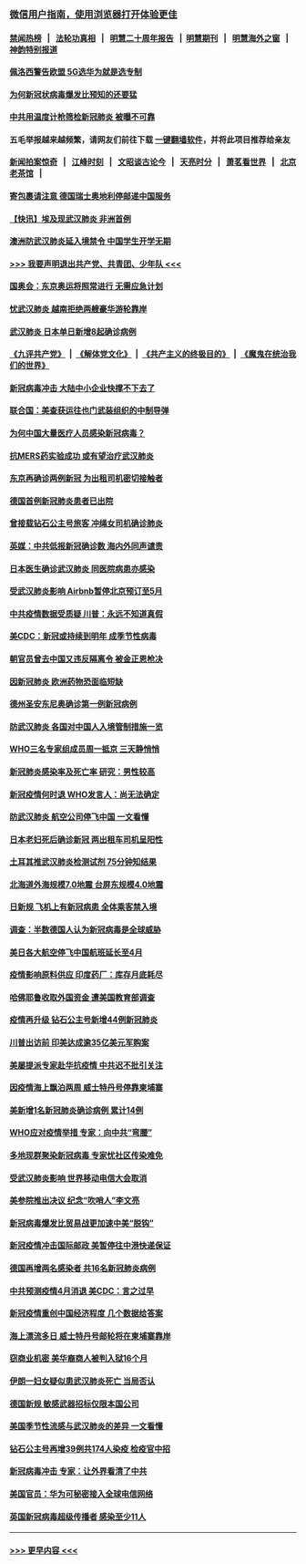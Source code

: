 ### [微信用户指南，使用浏览器打开体验更佳](https://github.com/gfw-breaker/banned-news1/blob/master/indexes/wechat-guide.md?t=0)
#### [禁闻热榜](热点新闻.md?t=0)  &nbsp;&nbsp;|&nbsp;&nbsp; [法轮功真相](https://github.com/gfw-breaker/truth/blob/master/README.md?t=0) &nbsp;&nbsp;|&nbsp;&nbsp; [明慧二十周年报告](https://github.com/gfw-breaker/mh-reports/blob/master/README.md?t=0) &nbsp;&nbsp;|&nbsp;&nbsp;[明慧期刊](https://github.com/gfw-breaker/mh-qikan) &nbsp;&nbsp;|&nbsp;&nbsp; [明慧海外之窗](https://github.com/gfw-breaker/mh-news/blob/master/README.md?t=0) &nbsp;&nbsp;|&nbsp;&nbsp; [神韵特别报道](https://github.com/gfw-breaker/mh-news/blob/master/shenyun.md?t=0)
#### [佩洛西警告欧盟 5G选华为就是选专制](../pages/nsc418/n11869898.md?t=02150633) 
#### [为何新冠状病毒爆发比预知的还要猛](../pages/nsc418/n11869828.md?t=02150633) 
#### [中共用温度计枪筛检新冠肺炎 被曝不可靠](../pages/nsc418/n11869707.md?t=02150633) 
#### 五毛举报越来越频繁，请网友们前往下载 [一键翻墙软件](https://github.com/gfw-breaker/ssr-accounts)，并将此项目推荐给亲友
#### [新闻拍案惊奇](https://github.com/gfw-breaker/banned-news1/blob/master/pages/link4.md) &nbsp;&nbsp;|&nbsp;&nbsp; [江峰时刻](https://github.com/gfw-breaker/banned-news1/blob/master/pages/link4.md) &nbsp;&nbsp;|&nbsp;&nbsp; [文昭谈古论今](https://github.com/gfw-breaker/banned-news1/blob/master/pages/link4.md) &nbsp;&nbsp;|&nbsp;&nbsp; [天亮时分](https://github.com/gfw-breaker/banned-news1/blob/master/pages/link4.md) &nbsp;&nbsp;|&nbsp;&nbsp; [萧茗看世界](https://github.com/gfw-breaker/banned-news1/blob/master/pages/link4.md) &nbsp;&nbsp;|&nbsp;&nbsp; [北京老茶馆](https://github.com/gfw-breaker/banned-news1/blob/master/pages/link4.md) &nbsp;&nbsp;|&nbsp;&nbsp; 
#### [寄包裹请注意 德国瑞士奥地利停邮递中国服务](../pages/nsc418/n11869727.md?t=02150633) 
#### [【快讯】埃及现武汉肺炎 非洲首例](../pages/nsc418/n11869766.md?t=02150633) 
#### [澳洲防武汉肺炎延入境禁令 中国学生开学无期](../pages/nsc418/n11869546.md?t=02150633) 
#### [>>> 我要声明退出共产党、共青团、少年队 <<<](https://github.com/begood0513/goodnews/blob/master/quit/letter.md) 
#### [国奥会：东京奥运将照常进行 无需应急计划](../pages/nsc418/n11869422.md?t=02150633) 
#### [忧武汉肺炎 越南拒绝两艘豪华游轮靠岸](../pages/nsc418/n11867444.md?t=02150633) 
#### [武汉肺炎 日本单日新增8起确诊病例](../pages/nsc418/n11869272.md?t=02150633) 
#### [《九评共产党》](https://github.com/begood0513/9ping.md/blob/master/README.md) &nbsp;|&nbsp; [《解体党文化》](../../../../jtdwh.md/blob/master/README.md)  &nbsp;|&nbsp; [《共产主义的终极目的》](../../../../gczydzjmd.md/blob/master/README.md) &nbsp;|&nbsp; [《魔鬼在统治我们的世界》](../../../../mgztzwmdsj.md/blob/master/README.md) 
#### [新冠病毒冲击 大陆中小企业快撑不下去了](../pages/nsc418/n11869259.md?t=02150633) 
#### [联合国：美查获运往也门武装组织的中制导弹](../pages/nsc418/n11868677.md?t=02150633) 
#### [为何中国大量医疗人员感染新冠病毒？](../pages/nsc418/n11869001.md?t=02150633) 
#### [抗MERS药实验成功 或有望治疗武汉肺炎](../pages/nsc418/n11868912.md?t=02150633) 
#### [东京再确诊两例新冠 为出租司机密切接触者](../pages/nsc418/n11868770.md?t=02150633) 
#### [德国首例新冠肺炎患者已出院](../pages/nsc418/n11868714.md?t=02150633) 
#### [曾接载钻石公主号旅客 冲绳女司机确诊肺炎](../pages/nsc418/n11868610.md?t=02150633) 
#### [英媒：中共低报新冠确诊数 海内外同声谴责](../pages/nsc418/n11867421.md?t=02150633) 
#### [日本医生确诊武汉肺炎 同医院病患亦感染](../pages/nsc418/n11867779.md?t=02150633) 
#### [受武汉肺炎影响 Airbnb暂停北京预订至5月](../pages/nsc418/n11867428.md?t=02150633) 
#### [中共疫情数据受质疑 川普：永远不知道真假](../pages/nsc418/n11867195.md?t=02150633) 
#### [美CDC：新冠或持续到明年 成季节性病毒](../pages/nsc418/n11867279.md?t=02150633) 
#### [朝官员曾去中国又违反隔离令 被金正恩枪决](../pages/nsc418/n11867087.md?t=02150633) 
#### [因新冠肺炎 欧洲药物恐面临短缺](../pages/nsc418/n11867036.md?t=02150633) 
#### [德州圣安东尼奥确诊第一例新冠病例](../pages/nsc418/n11867194.md?t=02150633) 
#### [防武汉肺炎 各国对中国人入境管制措施一览](../pages/nsc418/n11838726.md?t=02150633) 
#### [WHO三名专家组成员周一抵京 三天静悄悄](../pages/nsc418/n11866947.md?t=02150633) 
#### [新冠肺炎感染率及死亡率 研究：男性较高](../pages/nsc418/n11866956.md?t=02150633) 
#### [新冠疫情何时退 WHO发言人：尚无法确定](../pages/nsc418/n11866864.md?t=02150633) 
#### [防武汉肺炎 航空公司停飞中国 一文看懂](../pages/nsc418/n11866800.md?t=02150633) 
#### [日本老妇死后确诊新冠 两出租车司机呈阳性](../pages/nsc418/n11866755.md?t=02150633) 
#### [土耳其推武汉肺炎检测试剂 75分钟知结果](../pages/nsc418/n11866520.md?t=02150633) 
#### [北海道外海规模7.0地震 台屏东规模4.0地震](../pages/nsc418/n11866262.md?t=02150633) 
#### [日新规 飞机上有新冠病患 全体乘客禁入境](../pages/nsc418/n11866233.md?t=02150633) 
#### [调查：半数德国人认为新冠病毒是全球威胁](../pages/nsc418/n11866687.md?t=02150633) 
#### [美日各大航空停飞中国航班延长至4月](../pages/nsc418/n11865980.md?t=02150633) 
#### [疫情影响原料供应 印度药厂：库存月底耗尽](../pages/nsc418/n11865151.md?t=02150633) 
#### [哈佛耶鲁收取外国资金 遭美国教育部调查](../pages/nsc418/n11864950.md?t=02150633) 
#### [疫情再升级 钻石公主号新增44例新冠肺炎](../pages/nsc418/n11865033.md?t=02150633) 
#### [川普出访前 印美达成逾35亿美元军购案](../pages/nsc418/n11865444.md?t=02150633) 
#### [美屡提派专家赴华抗疫情 中共迟不批引关注](../pages/nsc418/n11864719.md?t=02150633) 
#### [因疫情海上飘泊两周 威士特丹号停靠柬埔寨](../pages/nsc418/n11865007.md?t=02150633) 
#### [美新增1名新冠肺炎确诊病例 累计14例](../pages/nsc418/n11864893.md?t=02150633) 
#### [WHO应对疫情举措 专家：向中共“弯腰”](../pages/nsc418/n11864727.md?t=02150633) 
#### [多地现群聚染新冠病毒 专家忧社区传染难免](../pages/nsc418/n11864715.md?t=02150633) 
#### [受武汉肺炎影响 世界移动电信大会取消](../pages/nsc418/n11864629.md?t=02150633) 
#### [美参院推出决议 纪念“吹哨人”李文亮](../pages/nsc418/n11863852.md?t=02150633) 
#### [新冠病毒爆发比贸易战更加速中美“脱钩”](../pages/nsc418/n11864470.md?t=02150633) 
#### [新冠疫情冲击国际邮政 美暂停往中港快递保证](../pages/nsc418/n11864207.md?t=02150633) 
#### [德国再增两名感染者 共16名新冠肺炎病例](../pages/nsc418/n11864293.md?t=02150633) 
#### [中共预测疫情4月消退 美CDC：言之过早](../pages/nsc418/n11864310.md?t=02150633) 
#### [新冠疫情重创中国经济程度 几个数据给答案](../pages/nsc418/n11864203.md?t=02150633) 
#### [海上漂流多日 威士特丹号邮轮将在柬埔寨靠岸](../pages/nsc418/n11864029.md?t=02150633) 
#### [窃商业机密 美华裔商人被判入狱16个月](../pages/nsc418/n11863911.md?t=02150633) 
#### [伊朗一妇女疑似患武汉肺炎死亡 当局否认](../pages/nsc418/n11863650.md?t=02150633) 
#### [德国新规 敏感武器招标仅限本国公司](../pages/nsc418/n11863509.md?t=02150633) 
#### [美国季节性流感与武汉肺炎的差异 一文看懂](../pages/nsc418/n11862428.md?t=02150633) 
#### [钻石公主号再增39例共174人染疫 检疫官中招](../pages/nsc418/n11862422.md?t=02150633) 
#### [新冠病毒冲击 专家：让外界看清了中共](../pages/nsc418/n11862280.md?t=02150633) 
#### [美国官员：华为可秘密接入全球电信网络](../pages/nsc418/n11862122.md?t=02150633) 
#### [英国新冠病毒超级传播者 感染至少11人](../pages/nsc418/n11862023.md?t=02150633) 

----
#### [ >>> 更早内容 <<< ](../indexes/nsc418-earlier.md)
